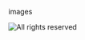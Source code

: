 images

<img rel="license" alt="All rights reserved" style="border-width:0" src="https://silpayamanant.files.wordpress.com/2012/06/copyright.jpg" />
